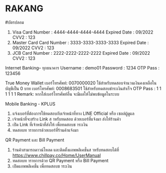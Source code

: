 # RAKANG

#บัตรปลอม

1. Visa
Card Number : 4444-4444-4444-4444
Expired Date : 09/2022
CVV2 : 123
2. Master Card
Card Number : 3333-3333-3333-3333
Expired Date : 09/2022
CVV2 : 123
3. JCB
Card Number : 2222-2222-2222-2222
Expired Date : 09/2022
CVV2 : 123

Internet Banking– ทุกธนาคาร
Username : demo01
Password : 1234
OTP Pass : 123456

True Money Wallet
เบอร์โทรศัพท์: 0070000020 ใช้สำหรับทดสอบจำนวนเงินคงเหลือในบัญชีเป็น 0 บาท
เบอร์โทรศัพท์: 0008683501 ใช้สำหรับทดสอบชำระเงินสำเร็จ
OTP Pass : 1 1 1 1 1 1
Remark: หากใส่เบอร์โทรศัพท์อื่น จะมีผลให้ไม่พบข้อมูลในระบบ

Mobile Banking - KPLUS
1. แจ้งเบอร์ที่ต้องการใช้ทดสอบกับเจ้าหน้าที่ทาง LINE Official หรือ เซลล์ผู้ดูแล
2. เจ้าหน้าที่จะสร้าง Link ส าหรับทดสอบ ด้วยเบอร์ที่แจ้งมา ส่งให้ร้านค้า
3. เปิด Link ที่เจ้าหน้าที่ส่งให้ เพื่อทดสอบช าระเงิน
4. ทดสอบท ารายการด้วยเบอร์ที่ร้านค้าแจ้งมา

QR Payment และ Bill Payment
1. ร้านค้าสามารถดาวน์โหลด และติดตั้งแอพพลิเคชั่นส าหรับทดสอบได้ที่ https://www.chillpay.co/Home/UserManual
2. ทดสอบท ารายการด้วย QR Payment หรือ Bill Payment
3. เปิดแอพพลิเคชั่น เพื่อทดสอบช าระเงิน

